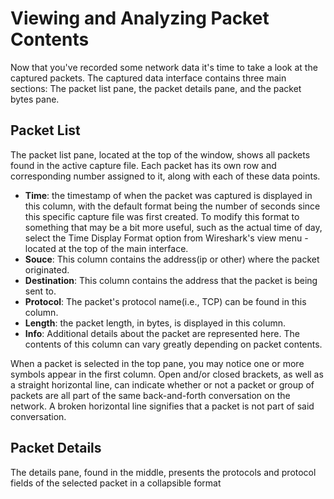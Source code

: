 # Viewing and Analyzing Packet Contents
Now that you've recorded some network data it's time to take a look at the captured packets. The captured data interface contains three main sections: The packet list pane, the packet details pane, and the packet bytes pane.

## Packet List
The packet list pane, located at the top of the window, shows all packets found in the active capture file. Each packet has its own row and corresponding number assigned to it, along with each of these data points.

- **Time**: the timestamp of when the packet was captured is displayed in this column, with the default format being the number of seconds since this specific capture file was first created. To modify this format to something that may be a bit more useful, such as the actual time of day, select the Time Display Format option from Wireshark's view menu -located at the top of the main interface.
- **Souce**: This column contains the address(ip or other) where the packet originated.
- **Destination**: This column contains the address that the packet is being sent to.
- **Protocol**: The packet's protocol name(i.e., TCP)  can be found in this column.
- **Length**: the packet length, in bytes, is displayed in this column.
- **Info**: Additional details about the packet are represented here. The contents of this column can vary greatly depending on packet contents.

When a packet is selected in the top pane, you may notice one or more symbols appear in the first column. Open and/or closed brackets, as well as a straight horizontal line, can indicate whether or not a packet or group of packets are all part of the same back-and-forth conversation on the network. A broken horizontal line signifies that a packet is not part of said conversation.

## Packet Details
The details pane, found in the middle, presents the protocols and protocol fields of the selected packet in a collapsible format
<!--stackedit_data:
eyJoaXN0b3J5IjpbLTE5OTg0NTU4OTksLTIwODg3NDY2MTJdfQ
==
-->